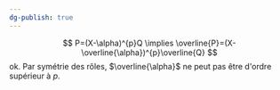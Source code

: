 ```yaml
---
dg-publish: true
---
```


$$
P=(X-\alpha)^{p}Q \implies \overline{P}=(X-\overline{\alpha})^{p}\overline{Q}
$$
ok.
Par symétrie des rôles, $\overline{\alpha}$ ne peut pas être d'ordre supérieur à $p$.
